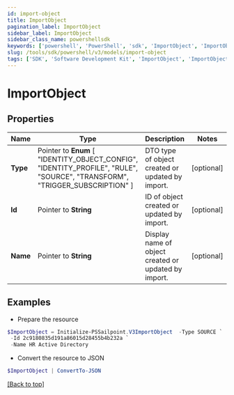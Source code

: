 ```yaml
---
id: import-object
title: ImportObject
pagination_label: ImportObject
sidebar_label: ImportObject
sidebar_class_name: powershellsdk
keywords: ['powershell', 'PowerShell', 'sdk', 'ImportObject', 'ImportObject'] 
slug: /tools/sdk/powershell/v3/models/import-object
tags: ['SDK', 'Software Development Kit', 'ImportObject', 'ImportObject']
---
```



# ImportObject

## Properties

Name | Type | Description | Notes
------------ | ------------- | ------------- | -------------
**Type** |  Pointer to  **Enum** [  "IDENTITY_OBJECT_CONFIG",    "IDENTITY_PROFILE",    "RULE",    "SOURCE",    "TRANSFORM",    "TRIGGER_SUBSCRIPTION" ] | DTO type of object created or updated by import. | [optional] 
**Id** |  Pointer to **String** | ID of object created or updated by import. | [optional] 
**Name** |  Pointer to **String** | Display name of object created or updated by import. | [optional] 

## Examples

- Prepare the resource
```powershell
$ImportObject = Initialize-PSSailpoint.V3ImportObject  -Type SOURCE `
 -Id 2c9180835d191a86015d28455b4b232a `
 -Name HR Active Directory
```

- Convert the resource to JSON
```powershell
$ImportObject | ConvertTo-JSON
```


[[Back to top]](#) 


